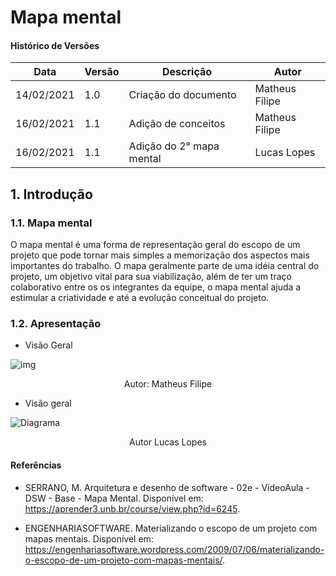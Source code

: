 # Mapa mental

#### Histórico de Versões

| Data | Versão | Descrição | Autor |
|------|--------|-----------|-------|
| 14/02/2021 | 1.0 | Criação do documento | Matheus Filipe |
| 16/02/2021 | 1.1 | Adição de conceitos | Matheus Filipe |
| 16/02/2021 | 1.1 | Adição do 2° mapa mental | Lucas Lopes |


## 1. Introdução 

### 1.1. Mapa mental

O mapa mental é uma forma de representação geral do escopo de um projeto que pode tornar mais simples a memorização dos aspectos mais importantes do trabalho. O mapa geralmente parte de uma idéia central do projeto, um objetivo vital para sua viabilização, além de ter um traço colaborativo entre os os integrantes da equipe, o mapa mental ajuda a estimular a criatividade e até a evolução conceitual do projeto.

### 1.2. Apresentação

* Visão Geral

![img](https://i.imgur.com/MKDzh1N.png)
<br />
<p align="center"> Autor: Matheus Filipe </p>


* Visão geral

![Diagrama](https://user-images.githubusercontent.com/38164895/108245500-1c789c00-712f-11eb-92bf-06435699419a.png)

<p align="center"> Autor Lucas Lopes </p>


#### Referências

* SERRANO, M. Arquitetura e desenho de software - 02e - VídeoAula - DSW - Base - Mapa Mental. Disponível em: https://aprender3.unb.br/course/view.php?id=6245.  
 
* ENGENHARIASOFTWARE. Materializando o escopo de um projeto com mapas mentais. Disponível em: https://engenhariasoftware.wordpress.com/2009/07/06/materializando-o-escopo-de-um-projeto-com-mapas-mentais/.  